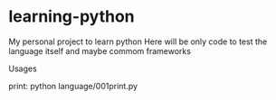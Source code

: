 # learning-python

My personal project to learn python
Here will be only code to test the language itself and maybe commom frameworks

Usages

print: python language/001print.py
